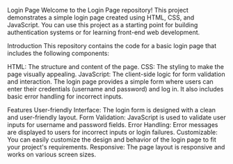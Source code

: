 Login Page
Welcome to the Login Page repository! This project demonstrates a simple login page created using HTML, CSS, and JavaScript. You can use this project as a starting point for building authentication systems or for learning front-end web development.

Introduction
This repository contains the code for a basic login page that includes the following components:

HTML: The structure and content of the page.
CSS: The styling to make the page visually appealing.
JavaScript: The client-side logic for form validation and interaction.
The login page provides a simple form where users can enter their credentials (username and password) and log in. It also includes basic error handling for incorrect inputs.

Features
User-friendly Interface: The login form is designed with a clean and user-friendly layout.
Form Validation: JavaScript is used to validate user inputs for username and password fields.
Error Handling: Error messages are displayed to users for incorrect inputs or login failures.
Customizable: You can easily customize the design and behavior of the login page to fit your project's requirements.
Responsive: The page layout is responsive and works on various screen sizes.
